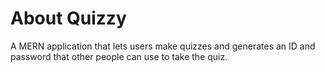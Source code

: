# About Quizzy

A MERN application that lets users make quizzes and generates an ID and password that other people can use to take the quiz.
